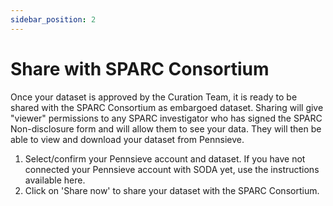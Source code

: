 ```yaml
---
sidebar_position: 2
---
```


# Share with SPARC Consortium

Once your dataset is approved by the Curation Team, it is ready to be shared with the SPARC Consortium as embargoed dataset. Sharing will give "viewer" permissions to any SPARC investigator who has signed the SPARC Non-disclosure form and will allow them to see your data. They will then be able to view and download your dataset from Pennsieve.

1. Select/confirm your Pennsieve account and dataset. If you have not connected your Pennsieve account with SODA yet, use the instructions available here.
2. Click on 'Share now' to share your dataset with the SPARC Consortium.
